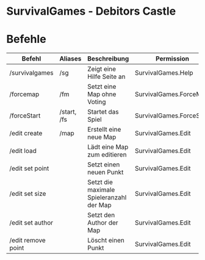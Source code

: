 SurvivalGames - Debitors Castle
========================

# Befehle

| Befehl                         | Aliases     | Beschreibung                             | Permission               |
|--------------------------------|-------------|------------------------------------------|--------------------------|
| /survivalgames                 | /sg         | Zeigt eine Hilfe Seite an                | SurvivalGames.Help       |
| /forcemap <MapName>            | /fm         | Setzt eine Map ohne Voting               | SurvivalGames.ForceMap   |
| /forceStart                    | /start, /fs | Startet das Spiel                        | SurvivalGames.ForceStart |
| /edit create <TYPE> <MapName>  | /map        | Erstellt eine neue Map                   | SurvivalGames.Edit       |
| /edit load <TYPE> <MapName>    |             | Lädt eine Map zum editieren              | SurvivalGames.Edit       |
| /edit set point <INTEGER>      |             | Setzt einen neuen Punkt                  | SurvivalGames.Edit       |
| /edit set size <INTEGER>       |             | Setzt die maximale Spieleranzahl der Map | SurvivalGames.Edit       |
| /edit set author <AuthorName>  |             | Setzt den Author der Map                 | SurvivalGames.Edit       |
| /edit remove point <INTEGER>   |             | Löscht einen Punkt                       | SurvivalGames.Edit       |